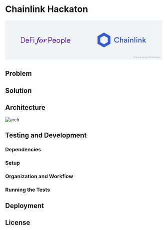 # Chainlink Hackaton

![banner](./assets/banner.png)

## Problem

## Solution

## Architecture

![arch](https://user-images.githubusercontent.com/8485620/167253909-65cf55c6-af13-4589-8dee-686535f39b61.png)

## Testing and Development

### Dependencies

### Setup

### Organization and Workflow

### Running the Tests

## Deployment

## License
